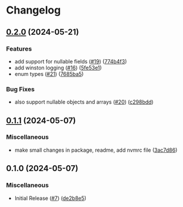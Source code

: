 # Changelog

## [0.2.0](https://github.com/pablaber/openapi-typescript-types/compare/v0.1.1...v0.2.0) (2024-05-21)


### Features

* add support for nullable fields ([#19](https://github.com/pablaber/openapi-typescript-types/issues/19)) ([774b4f3](https://github.com/pablaber/openapi-typescript-types/commit/774b4f3e39f8901fd83cbbb3699d08ccc676bb4d))
* add winston logging ([#16](https://github.com/pablaber/openapi-typescript-types/issues/16)) ([5fe53e1](https://github.com/pablaber/openapi-typescript-types/commit/5fe53e1bea12ea5fb10e35c5a8c13ae9a7733425))
* enum types ([#21](https://github.com/pablaber/openapi-typescript-types/issues/21)) ([7685ba5](https://github.com/pablaber/openapi-typescript-types/commit/7685ba5fcffc3d349f7076b6bf220e31776cc78e))


### Bug Fixes

* also support nullable objects and arrays ([#20](https://github.com/pablaber/openapi-typescript-types/issues/20)) ([c298bdd](https://github.com/pablaber/openapi-typescript-types/commit/c298bdddd861d8f8fe82cfb89b5e3ef2e64ff213))

## [0.1.1](https://github.com/pablaber/openapi-typescript-types/compare/v0.1.0...v0.1.1) (2024-05-07)


### Miscellaneous

* make small changes in package, readme, add nvmrc file ([3ac7d86](https://github.com/pablaber/openapi-typescript-types/commit/3ac7d869fc72c31f8163b5b10e650c9c99d2c4a3))

## 0.1.0 (2024-05-07)


### Miscellaneous

* Initial Release ([#7](https://github.com/pablaber/openapi-typescript-types/issues/7)) ([de2b8e5](https://github.com/pablaber/openapi-typescript-types/commit/de2b8e550b7c04382eaed9c85bf876e96ddaf67d))
